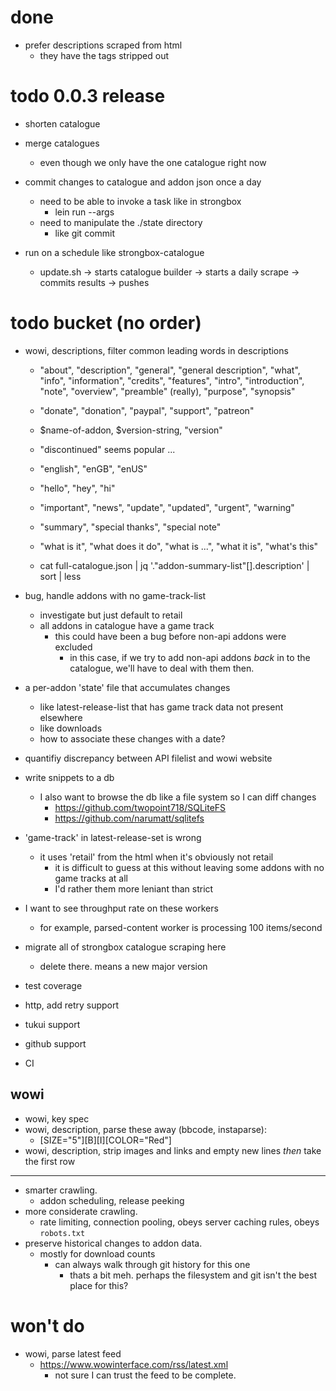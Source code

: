 # done

* prefer descriptions scraped from html
    - they have the tags stripped out

# todo 0.0.3 release

* shorten catalogue

* merge catalogues
    - even though we only have the one catalogue right now

* commit changes to catalogue and addon json once a day
    - need to be able to invoke a task like in strongbox
        - lein run --args
    - need to manipulate the ./state directory
        - like git commit

* run on a schedule like strongbox-catalogue
    - update.sh -> starts catalogue builder -> starts a daily scrape -> commits results -> pushes


# todo bucket (no order)

* wowi, descriptions, filter common leading words in descriptions
    - "about", "description", "general", "general description", "what", "info", "information", "credits", "features", "intro", "introduction", "note", "overview", "preamble" (really), "purpose", "synopsis"
    - "donate", "donation", "paypal", "support", "patreon"
    - $name-of-addon, $version-string, "version"
    - "discontinued" seems popular ...
    - "english", "enGB", "enUS"
    - "hello", "hey", "hi"
    - "important", "news", "update", "updated", "urgent", "warning"
    - "summary", "special thanks", "special note"
    - "what is it", "what does it do", "what is ...", "what it is", "what's this"

    - cat full-catalogue.json | jq '."addon-summary-list"[].description' | sort | less

* bug, handle addons with no game-track-list
    - investigate but just default to retail
    - all addons in catalogue have a game track
        - this could have been a bug before non-api addons were excluded
            - in this case, if we try to add non-api addons *back* in to the catalogue, we'll have to deal with them then.
* a per-addon 'state' file that accumulates changes
    - like latest-release-list that has game track data not present elsewhere
    - like downloads
    - how to associate these changes with a date?
* quantifiy discrepancy between API filelist and wowi website
* write snippets to a db
    - I also want to browse the db like a file system so I can diff changes
        - https://github.com/twopoint718/SQLiteFS
        - https://github.com/narumatt/sqlitefs

* 'game-track' in latest-release-set is wrong
    - it uses 'retail' from the html when it's obviously not retail
        - it is difficult to guess at this without leaving some addons with no game tracks at all
        - I'd rather them more leniant than strict
* I want to see throughput rate on these workers
    - for example, parsed-content worker is processing 100 items/second
* migrate all of strongbox catalogue scraping here
    - delete there. means a new major version
* test coverage
* http, add retry support
* tukui support
* github support
* CI

## wowi

* wowi, key spec
* wowi, description, parse these away (bbcode, instaparse):
    - [SIZE=\"5\"][B][I][COLOR=\"Red\"]
* wowi, description, strip images and links and empty new lines *then* take the first row

---

* smarter crawling.
    - addon scheduling, release peeking
* more considerate crawling.
    - rate limiting, connection pooling, obeys server caching rules, obeys `robots.txt`
* preserve historical changes to addon data.
    - mostly for download counts
        - can always walk through git history for this one
            - thats a bit meh. perhaps the filesystem and git isn't the best place for this?

# won't do

* wowi, parse latest feed
    - https://www.wowinterface.com/rss/latest.xml
        - not sure I can trust the feed to be complete.

